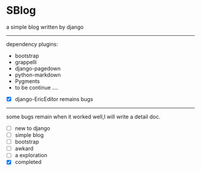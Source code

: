SBlog
=====

a simple blog written by django

-----------------
dependency plugins:

+ bootstrap
+ grappelli
+ django-pagedown
+ python-markdown
+ Pygments
+ to be continue ....

-[x] django-EricEditor remains bugs

-----------------------------

some bugs remain
when it worked well,I will write a detail doc.

- [ ] new to django
- [ ] simple blog
- [ ] bootstrap
- [ ] awkard
- [ ] a exploration
- [x] completed
